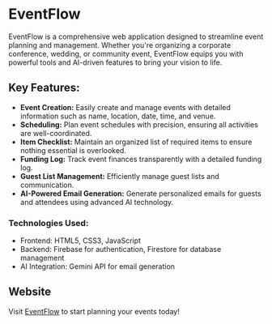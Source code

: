 # EventFlow

EventFlow is a comprehensive web application designed to streamline event planning and management. Whether you're organizing a corporate conference, wedding, or community event, EventFlow equips you with powerful tools and AI-driven features to bring your vision to life.

## Key Features:
- **Event Creation:** Easily create and manage events with detailed information such as name, location, date, time, and venue.
- **Scheduling:** Plan event schedules with precision, ensuring all activities are well-coordinated.
- **Item Checklist:** Maintain an organized list of required items to ensure nothing essential is overlooked.
- **Funding Log:** Track event finances transparently with a detailed funding log.
- **Guest List Management:** Efficiently manage guest lists and communication.
- **AI-Powered Email Generation:** Generate personalized emails for guests and attendees using advanced AI technology.

### Technologies Used:
- Frontend: HTML5, CSS3, JavaScript
- Backend: Firebase for authentication, Firestore for database management
- AI Integration: Gemini API for email generation

## Website
Visit [EventFlow](https://verdant-empanada-a91f6b.netlify.app/) to start planning your events today!

